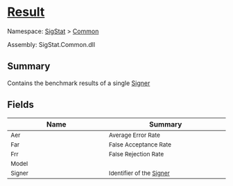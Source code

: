# [Result](./Result.md)

Namespace: [SigStat]() > [Common](./README.md)

Assembly: SigStat.Common.dll

## Summary
Contains the benchmark results of a single [Signer](../../SigStat/Common/Signer.md)

## Fields

| Name<div><a href="#"><img width=400></a></div> | Summary<div><a href="#"><img width=475></a></div> | 
| --- | --- | 
| <sub>Aer</sub> | <sub>Average Error Rate</sub> | 
| <sub>Far</sub> | <sub>False Acceptance Rate</sub> | 
| <sub>Frr</sub> | <sub>False Rejection Rate</sub> | 
| <sub>Model</sub> | <sub></sub> | 
| <sub>Signer</sub> | <sub>Identifier of the [Signer](../../SigStat/Common/Result.md)</sub> | 


